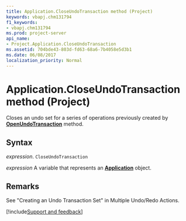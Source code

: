 ```yaml
---
title: Application.CloseUndoTransaction method (Project)
keywords: vbapj.chm131794
f1_keywords:
- vbapj.chm131794
ms.prod: project-server
api_name:
- Project.Application.CloseUndoTransaction
ms.assetid: 704bde43-803d-fd63-68a6-7b4058e5d3b1
ms.date: 06/08/2017
localization_priority: Normal
---
```



# Application.CloseUndoTransaction method (Project)

Closes an undo set for a series of operations previously created by  **[OpenUndoTransaction](Project.Application.OpenUndoTransaction.md)** method.


## Syntax

_expression_. `CloseUndoTransaction`

_expression_ A variable that represents an **[Application](Project.Application.md)** object.


## Remarks

See "Creating an Undo Transaction Set" in Multiple Undo/Redo Actions.

[!include[Support and feedback](~/includes/feedback-boilerplate.md)]
